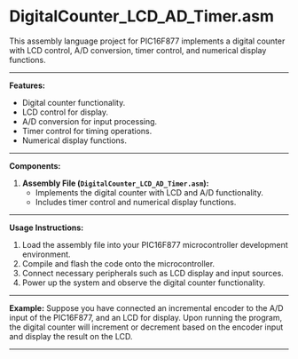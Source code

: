 # DigitalCounter_LCD_AD_Timer.asm

This assembly language project for PIC16F877 implements a digital counter with LCD control, A/D conversion, timer control, and numerical display functions.

---

**Features:**
- Digital counter functionality.
- LCD control for display.
- A/D conversion for input processing.
- Timer control for timing operations.
- Numerical display functions.

---

**Components:**
1. **Assembly File (`DigitalCounter_LCD_AD_Timer.asm`):**
   - Implements the digital counter with LCD and A/D functionality.
   - Includes timer control and numerical display functions.

---

**Usage Instructions:**
1. Load the assembly file into your PIC16F877 microcontroller development environment.
2. Compile and flash the code onto the microcontroller.
3. Connect necessary peripherals such as LCD display and input sources.
4. Power up the system and observe the digital counter functionality.

---

**Example:**
Suppose you have connected an incremental encoder to the A/D input of the PIC16F877, and an LCD for display. Upon running the program, the digital counter will increment or decrement based on the encoder input and display the result on the LCD.

---
